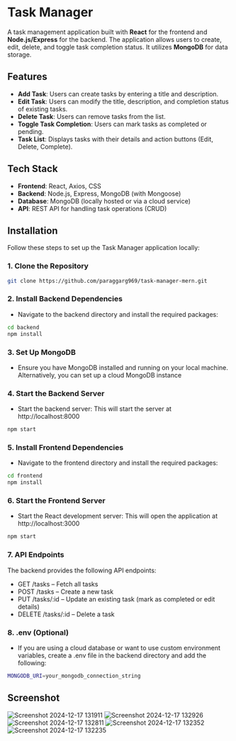 # Task Manager

A task management application built with **React** for the frontend and **Node.js/Express** for the backend. The application allows users to create, edit, delete, and toggle task completion status. It utilizes **MongoDB** for data storage.

## Features

- **Add Task**: Users can create tasks by entering a title and description.
- **Edit Task**: Users can modify the title, description, and completion status of existing tasks.
- **Delete Task**: Users can remove tasks from the list.
- **Toggle Task Completion**: Users can mark tasks as completed or pending.
- **Task List**: Displays tasks with their details and action buttons (Edit, Delete, Complete).

## Tech Stack

- **Frontend**: React, Axios, CSS
- **Backend**: Node.js, Express, MongoDB (with Mongoose)
- **Database**: MongoDB (locally hosted or via a cloud service)
- **API**: REST API for handling task operations (CRUD)

## Installation

Follow these steps to set up the Task Manager application locally:

### 1. Clone the Repository

```bash
git clone https://github.com/paraggarg969/task-manager-mern.git
```

### 2. Install Backend Dependencies
- Navigate to the backend directory and install the required packages:

```bash
cd backend
npm install
```

### 3. Set Up MongoDB
- Ensure you have MongoDB installed and running on your local machine. Alternatively, you can set up a cloud MongoDB instance

### 4. Start the Backend Server
- Start the backend server: This will start the server at http://localhost:8000

```bash
npm start
```

### 5. Install Frontend Dependencies
- Navigate to the frontend directory and install the required packages:

```bash
cd frontend
npm install
```

### 6. Start the Frontend Server
- Start the React development server: This will open the application at http://localhost:3000

```bash
npm start
```

### 7. API Endpoints
The backend provides the following API endpoints:

- GET /tasks – Fetch all tasks
- POST /tasks – Create a new task
- PUT /tasks/:id – Update an existing task (mark as completed or edit details)
- DELETE /tasks/:id – Delete a task

### 8. .env (Optional)
- If you are using a cloud database or want to use custom environment variables, create a .env file in the backend directory and add the following:

```bash
MONGODB_URI=your_mongodb_connection_string
```

## Screenshot
![Screenshot 2024-12-17 131911](https://github.com/user-attachments/assets/2c14e553-3b81-455a-881d-344e7225e092)
![Screenshot 2024-12-17 132926](https://github.com/user-attachments/assets/14ac6700-8dc7-48d0-8179-cab54826bc04)
![Screenshot 2024-12-17 132811](https://github.com/user-attachments/assets/7fe19eef-9ae0-4675-935a-1cfedcfb1f74)
![Screenshot 2024-12-17 132352](https://github.com/user-attachments/assets/64bd7e57-775a-4565-a055-61abc1c806f2)
![Screenshot 2024-12-17 132235](https://github.com/user-attachments/assets/28c89161-4335-4e73-9f44-2dba151de811)


